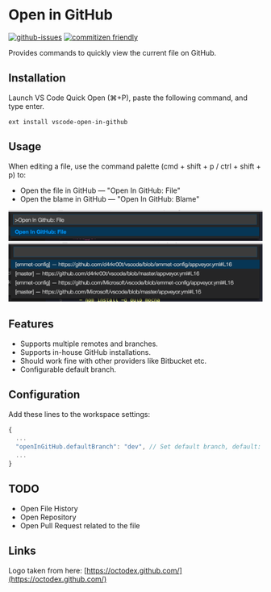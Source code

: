 # Open in GitHub

[![github-issues](https://img.shields.io/github/issues/d4rkr00t/vscode-open-in-github.svg)](https://github.com/d4rkr00t/vscode-open-in-github/issues)
[![commitizen friendly](https://img.shields.io/badge/commitizen-friendly-brightgreen.svg)](http://commitizen.github.io/cz-cl)

Provides commands to quickly view the current file on GitHub.

## Installation
Launch VS Code Quick Open (⌘+P), paste the following command, and type enter.
```
ext install vscode-open-in-github
```


## Usage
When editing a file, use the command palette (cmd + shift + p / ctrl + shift + p) to:

* Open the file in GitHub — "Open In GitHub: File"
* Open the blame in GitHub — "Open In GitHub: Blame"

![Commands](assets/commands.png)
![Multiple remotes](assets/multiple-remotes-and-branches.png)

## Features

* Supports multiple remotes and branches.
* Supports in-house GitHub installations.
* Should work fine with other providers like Bitbucket etc.
* Configurable default branch.

## Configuration

Add these lines to the workspace settings:

```js
{
  ...
  "openInGitHub.defaultBranch": "dev", // Set default branch, default: master
  ...
}
```

## TODO
* Open File History
* Open Repository
* Open Pull Request related to the file

## Links

Logo taken from here: [https://octodex.github.com/](https://octodex.github.com/)

